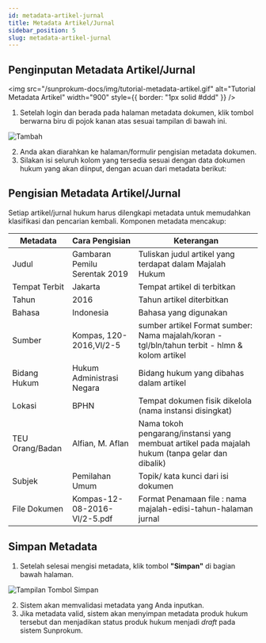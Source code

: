 ```yaml
---
id: metadata-artikel-jurnal
title: Metadata Artikel/Jurnal
sidebar_position: 5
slug: metadata-artikel-jurnal
---
```


## Penginputan Metadata Artikel/Jurnal

<img
src="/sunprokum-docs/img/tutorial-metadata-artikel.gif"
alt="Tutorial Metadata Artikel"
width="900"
style={{ border: "1px solid #ddd" }}
/>

1. Setelah login dan berada pada halaman metadata dokumen, klik tombol berwarna biru di pojok kanan atas sesuai tampilan di bawah ini.

![Tambah](/img/tombol-tambah.png)

2. Anda akan diarahkan ke halaman/formulir pengisian metadata dokumen.
3. Silakan isi seluruh kolom yang tersedia sesuai dengan data dokumen hukum yang akan diinput, dengan acuan dari metadata berikut:

## Pengisian Metadata Artikel/Jurnal

Setiap artikel/jurnal hukum harus dilengkapi metadata untuk memudahkan klasifikasi dan pencarian kembali. Komponen metadata mencakup:

| Metadata        | Cara Pengisian                | Keterangan                                                                                      |
| --------------- | ----------------------------- | ----------------------------------------------------------------------------------------------- |
| Judul           | Gambaran Pemilu Serentak 2019 | Tuliskan judul artikel yang terdapat dalam Majalah Hukum                                        |
| Tempat Terbit   | Jakarta                       | Tempat artikel di terbitkan                                                                     |
| Tahun           | 2016                          | Tahun artikel diterbitkan                                                                       |
| Bahasa          | Indonesia                     | Bahasa yang digunakan                                                                           |
| Sumber          | Kompas, 120-2016,Vl/2-5       | sumber artikel Format sumber: Nama majalah/koran - tgl/bln/tahun terbit - hlmn & kolom artikel  |
| Bidang Hukum    | Hukum Administrasi Negara     | Bidang hukum yang dibahas dalam artikel                                                         |
| Lokasi          | BPHN                          | Tempat dokumen fisik dikelola (nama instansi disingkat)                                         |
| TEU Orang/Badan | Alfian, M. Aflan              | Nama tokoh pengarang/instansi yang membuat artikel pada majalah hukum (tanpa gelar dan dibalik) |
| Subjek          | Pemilahan Umum                | Topik/ kata kunci dari isi dokumen                                                              |
| File Dokumen    | Kompas-12-08-2016-Vl/2-5.pdf  | Format Penamaan file : nama majalah-edisi-tahun-halaman jurnal                                  |

## Simpan Metadata

1. Setelah selesai mengisi metadata, klik tombol **"Simpan"** di bagian bawah halaman.

![Tampilan Tombol Simpan](/img/tombol-simpan.png)

2. Sistem akan memvalidasi metadata yang Anda inputkan.
3. Jika metadata valid, sistem akan menyimpan metadata produk hukum tersebut dan menjadikan status produk hukum menjadi _draft_ pada sistem Sunprokum.
